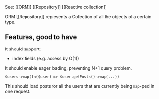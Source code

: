 See: [[ORM]] [[Repository]] [[Reactive collection]]

ORM [[Repository]] represents a Collection of all the objects of a certain type.

## Features, good to have

It should support:
- index fields (e.g. access by O(1))

It should enable eager loading, preventing N+1 query problem.

`$users->map(fn($user) => $user.getPosts()->map(...))`

This should load posts for all the users that are currently being `map`-ped in one request.

